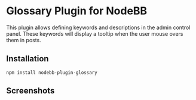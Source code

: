 # Glossary Plugin for NodeBB

This plugin allows defining keywords and descriptions in the admin control panel. These keywords will display a tooltip when the user mouse overs them in posts.

## Installation

    npm install nodebb-plugin-glossary

## Screenshots



